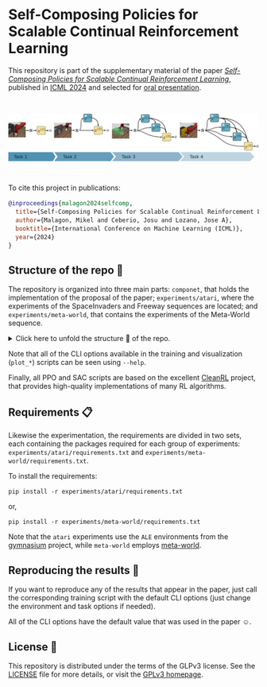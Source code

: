 # Self-Composing Policies for Scalable Continual Reinforcement Learning

This repository is part of the supplementary material of the paper [*Self-Composing Policies for Scalable Continual Reinforcement Learning*](https://openreview.net/pdf?id=f5gtX2VWSB), published in [ICML 2024](https://icml.cc/virtual/2024/poster/33472) and selected for [oral presentation](https://icml.cc/virtual/2024/oral/35492).

<br>
<p align="center">
  <img src="./componet.png" alt="CompoNet" width="700" align="center">
</p>
<br>

To cite this project in publications:

```bibtex
@inproceedings{malagon2024selfcomp,
  title={Self-Composing Policies for Scalable Continual Reinforcement Learning},
  author={Malagon, Mikel and Ceberio, Josu and Lozano, Jose A},
  booktitle={International Conference on Machine Learning (ICML)},
  year={2024}
}
```

## Structure of the repo 🌳

The repository is organized into three main parts: `componet`, that
holds the implementation of the proposal of the paper;
`experiments/atari`, where the experiments of the SpaceInvaders and
Freeway sequences are located; and `experiments/meta-world`, that
contains the experiments of the Meta-World sequence.

<details>

<summary>Click here to unfold the structure 🌳 of the repo.</summary>

```bash
├── componet/ # The implementation of the proposed CompoNet architecture
│
├── experiments/
│   ├── atari/        # Contains all the code related to the SpaceInvaders and Freeway sequences
│   │   ├── data.tar.xz # Contains the compressed CSV files used for the figures
│   │   ├── models/   # Implements PPO agents for all of the considered methods
│   │   ├── process_results.py  # Processes the runs generating the metrics and plots
│   │   ├── run_experiments.py  # Utility script to call `run_ppo.py` for multiple settings
│   │   ├── run_ppo.py          # Main script to run the PPO experiments
│   │   ├── task_utils.py       # Implements several task-related utils
│   │   ├── test_agent.py       # Main script to evaluate trained agents
│   │   ├── plot_ablation_input_head.py  # Plots input attention head ablation results
│   │   ├── plot_ablation_output_head.py # Plots output attention head ablation results
│   │   ├── plot_arch_val.py      # Plots architecture validation results
│   │   ├── plot_dino_vs_cnn.py   # Plots results of the comparison between DINO and CNN-based agents
│   │   ├── transfer_matrix.py    # Computes and plots the transfer matrices of SpaceInvaders and Freeway
│   │   └── requirements.txt      # Requirements file for these experiments
│   │
│   └── meta-world/          # Contains all the experiments in the Meta-World tasks
│       ├── data.tar.xz      # Contains the compressed CSV files used for the figures
│       ├── benchmarking.py  # Benchmarks CompoNet and ProgNet and plots the results
│       ├── models/          # Contains the implementations of the SAC agents
│       ├── process_results.py    # Processes the runs generating the metrics and plots
│       ├── run_experiments.py    # Utility script for running experiments
│       ├── run_sac.py            # Main script to run SAC experiments
│       ├── tasks.py              # Contains the definitions of the tasks
│       ├── test_agent.py         # Main script used to test trained agents
│       ├── transferer_matrix.py  # Computes and plots the transfer matrix of Meta-World
│       └── requirements.txt      # Requirements file for these experiments
│
├── utils/    # Contains utilities used across multiple files
├── LICENSE   # Text file with the license of the repo
└── README.md
```
</details>

Note that all of the CLI options available in the training and
visualization (`plot_*`) scripts can be seen using `--help`.

Finally, all PPO and SAC scripts are based on the excellent
[CleanRL](https://github.com/vwxyzjn/cleanrl) project, that provides
high-quality implementations of many RL algorithms.

## Requirements 📋

Likewise the experimentation, the requirements are divided in two
sets, each containing the packages required for each group of
experiments: `experiments/atari/requirements.txt` and
`experiments/meta-world/requirements.txt`.

To install the requirements:

```setup
pip install -r experiments/atari/requirements.txt
```

or,

```setup
pip install -r experiments/meta-world/requirements.txt
```

Note that the `atari` experiments use the `ALE` environments from the
[gymnasium](https://gymnasium.farama.org/) project, while `meta-world`
employs [meta-world](https://github.com/Farama-Foundation/Metaworld).


## Reproducing the results 🔄

If you want to reproduce any of the results that appear in the paper,
just call the corresponding training script with the default CLI
options (just change the environment and task options if needed).

All of the CLI options have the default value that was used in the
paper ☺️.

## License 🐃

This repository is distributed under the terms of the GLPv3
license. See the [LICENSE](./LICENSE) file for more details, or visit
the [GPLv3 homepage](https://www.gnu.org/licenses/gpl-3.0.en.html).
